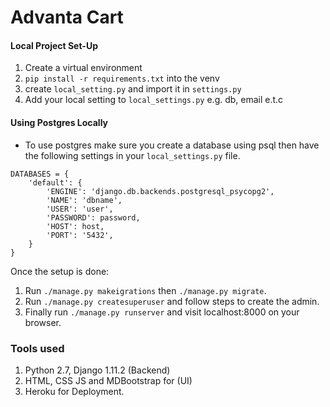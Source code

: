 # Advanta Cart

#### Local Project Set-Up
   1. Create a virtual environment 
   2. `pip install -r requirements.txt` into the venv
   3. create `local_setting.py` and import it in `settings.py`
   4. Add your local setting to `local_settings.py` e.g. db, email e.t.c

#### Using Postgres Locally
- To use postgres make sure you create a database using psql then have the following settings in your `local_settings.py` file.

```
DATABASES = {
    'default': {
        'ENGINE': 'django.db.backends.postgresql_psycopg2',
        'NAME': 'dbname',
        'USER': 'user',
        'PASSWORD': password,
        'HOST': host,
        'PORT': '5432',
    }
}
```
Once the setup is done:
1. Run `./manage.py makeigrations` then `./manage.py migrate`.
2. Run `./manage.py createsuperuser` and follow steps to create the admin.
3. Finally run `./manage.py runserver` and visit localhost:8000 on your browser.

### Tools used
1. Python 2.7, Django 1.11.2 (Backend) 
2. HTML, CSS JS and MDBootstrap for (UI)
3. Heroku for Deployment.

